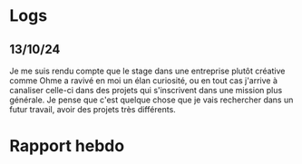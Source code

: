 # Logs
## 13/10/24
Je me suis rendu compte que le stage dans une entreprise plutôt créative comme Ohme a ravivé en moi un élan curiosité, ou en tout cas j'arrive à canaliser celle-ci dans des projets qui s'inscrivent dans une mission plus générale. Je pense que c'est quelque chose que je vais rechercher dans un futur travail, avoir des projets très différents. 

# Rapport hebdo
